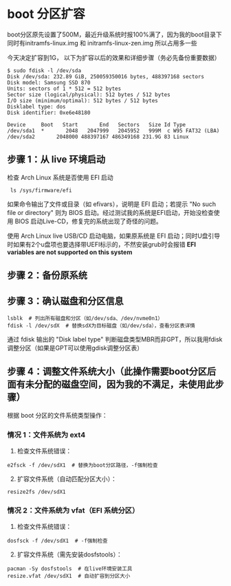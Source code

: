 # boot 分区扩容

boot分区原先设置了500M，最近升级系统时报100%满了，因为我的boot目录下同时有initramfs-linux.img 和 initramfs-linux-zen.img 所以占用多一些

今天决定扩容到1G， 以下为扩容以后的效果和详细步骤（务必先备份重要数据）
```
$ sudo fdisk -l /dev/sda
Disk /dev/sda: 232.89 GiB, 250059350016 bytes, 488397168 sectors
Disk model: Samsung SSD 870
Units: sectors of 1 * 512 = 512 bytes
Sector size (logical/physical): 512 bytes / 512 bytes
I/O size (minimum/optimal): 512 bytes / 512 bytes
Disklabel type: dos
Disk identifier: 0xe6e48180

Device     Boot   Start       End   Sectors   Size Id Type
/dev/sda1  *       2048   2047999   2045952   999M  c W95 FAT32 (LBA)
/dev/sda2       2048000 488397167 486349168 231.9G 83 Linux
```

## 步骤 1：从 live 环境启动

检查 Arch Linux 系统是否使用 EFI 启动
```
 ls /sys/firmware/efi
```
如果命令输出了文件或目录（如 efivars），说明是 EFI 启动；若提示 "No such file or directory" 则为 BIOS 启动。经过测试我的系统是EFI启动，开始没检查使用 BIOS 启动Live-CD，修复完的系统出现了奇怪的问题。
 
使用 Arch Linux live USB/CD 启动电脑，如果原系统是 EFI 启动；同时U盘引导时如果有2个u盘项也要选择带UEFI标示的，不然安装grub时会报错 **EFI variables are not supported on this system**

## 步骤 2：备份原系统

## 步骤 3：确认磁盘和分区信息
```
lsblk  # 列出所有磁盘和分区（如/dev/sda、/dev/nvme0n1）
fdisk -l /dev/sdX  # 替换sdX为目标磁盘（如/dev/sda），查看分区表详情
```

通过 fdisk 输出的 "Disk label type" 判断磁盘类型MBR而非GPT，所以我用fdisk调整分区（如果是GPT可以使用gdisk调整分区表）

## 步骤 4：调整文件系统大小（此操作需要boot分区后面有未分配的磁盘空间，因为我的不满足，未使用此步骤）
根据 boot 分区的文件系统类型操作：
### 情况 1：文件系统为 ext4
1. 检查文件系统错误：
```
e2fsck -f /dev/sdX1  # 替换为boot分区路径，-f强制检查
```
2. 扩容文件系统（自动匹配分区大小）：
```
resize2fs /dev/sdX1
```
### 情况 2：文件系统为 vfat（EFI 系统分区）
1. 检查文件系统错误：
```
dosfsck -f /dev/sdX1  # -f强制检查
```
2. 扩容文件系统（需先安装dosfstools）：
```
pacman -Sy dosfstools  # 在live环境安装工具
resize.vfat /dev/sdX1  # 自动扩容到分区大小
```
